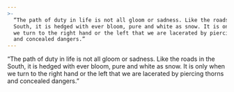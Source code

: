 ```yaml
---
>-
  “The path of duty in life is not all gloom or sadness. Like the roads in the
  South, it is hedged with ever bloom, pure and white as snow. It is only when
  we turn to the right hand or the left that we are lacerated by piercing thorns
  and concealed dangers.”
---
```


“The path of duty in life is not all gloom or sadness. Like the roads in the South, it is hedged with ever bloom, pure and white as snow. It is only when we turn to the right hand or the left that we are lacerated by piercing thorns and concealed dangers.”